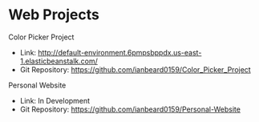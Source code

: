 # Web Projects

Color Picker Project
- Link: http://default-environment.6pmpsbppdx.us-east-1.elasticbeanstalk.com/
- Git Repository: https://github.com/ianbeard0159/Color_Picker_Project

Personal Website
- Link: In Development
- Git Repository: https://github.com/ianbeard0159/Personal-Website
